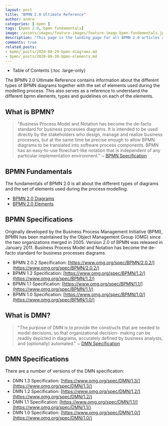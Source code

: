 ```yaml
---
layout: post
title: "BPMN 2.0 Ultimate Reference"
author: andre
categories: [ bpmn ]
tags: [bpmn 2.0, bpmn fundamentals]
image: /assets/images/feature-images/feature-image-bpmn-fundamentals.jpg
description: "This page is the landing page for all BPMN 2.0 articles and links."
comments: true
related_posts:
- bpmn/_posts/2020-08-29-bpmn-diagrams.md
- bpmn/_posts/2020-08-30-bpmn-elements.md
---
```


- Table of Contents
{:toc .large-only}

The BPMN 2.0 Ultimate Reference contains information about the different types of BPMN diagrams together with the set of
elements used during the modelling process. This also serves as a reference to understand the different bpmn elements, 
types and guidelines on each of the elements.

## What is BPMN?
> "Business Process Model and Notation has become the de-facto standard for business processes diagrams. It is intended 
> to be used directly by the stakeholders who design, manage and realize business processes, but at the same time be 
> precise enough to allow BPMN diagrams to be translated into software process components. BPMN has an easy-to-use 
> flowchart-like notation that is independent of any particular implementation environment." ~ [BPMN Specification](https://www.omg.org/spec/BPMN/2.0.2/)

## BPMN Fundamentals
The fundamentals of BPMN 2.0 is all about the different types of diagrams and the set of elements used during the process modelling.
* [BPMN 2.0 Diagrams](/bpmn-diagrams)
* [BPMN 2.0 Elements ](/bpmn-elements)

## BPMN  Specifications
Originally developed by the Business Process Management Initiative (BPMI), BPMN has been maintained by the Object Management Group (OMG) since the two organizations merged in 2005. Version 2.0 of BPMN was released in January 2011. Business Process Model and Notation has become the de-facto standard for business processes diagrams.

* BPMN 2.0.2 Specification: [https://www.omg.org/spec/BPMN/2.0.2/](https://www.omg.org/spec/BPMN/2.0.2/)
* BPMN 1.2 Specification: [https://www.omg.org/spec/BPMN/1.2/](https://www.omg.org/spec/BPMN/1.2/)
* BPMN 1.1 Specification: [https://www.omg.org/spec/BPMN/1.1/](https://www.omg.org/spec/BPMN/1.1/)
* BPMN 1.0 Specification: [https://www.omg.org/spec/BPMN/1.0/](https://www.omg.org/spec/BPMN/1.0/)


## What is DMN?
> "The purpose of DMN is to provide the constructs that are needed to model decisions, so that organizational 
> decision- making can be readily depicted in diagrams, accurately defined by business analysts, and (optionally)
> automated." ~ [DMN Specification](https://www.omg.org/spec/DMN/1.3/PDF) 


## DMN Specifications
There are a number of versions of the DMN specification: 

* DMN 1.3 Specification: [https://www.omg.org/spec/DMN/1.3/](https://www.omg.org/spec/DMN/1.3/)
* DMN 1.2 Specification: [https://www.omg.org/spec/DMN/1.2/](https://www.omg.org/spec/DMN/1.2/)
* DMN 1.1 Specification: [https://www.omg.org/spec/DMN/1.1/](https://www.omg.org/spec/DMN/1.1/)
* DMN 1.0 Specification: [https://www.omg.org/spec/DMN/1.0/](https://www.omg.org/spec/DMN/1.0/)